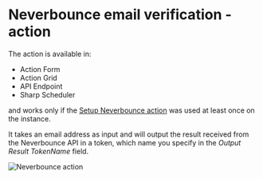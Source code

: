 # Neverbounce email verification - action

The action is available in:
* Action Form
* Action Grid
* API Endpoint
* Sharp Scheduler

and works only if the [Setup Neverbounce action](add-ons\email-verification\features\setup-neverbounce-email-verification-action.html) was used at least once on the instance.

It takes an email address as input and will output the result received from the Neverbounce API in a token, which name you specify in the *Output Result TokenName* field.

![Neverbounce action](https://static.dnnsharp.com/documentation/neverbounce_action.png "Neverbounce Email Verification Action")